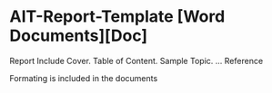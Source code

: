# AIT-Report-Template [Word Documents][Doc]

Report Include Cover.
Table of Content.
Sample Topic.
...
Reference

Formating is included in the documents
